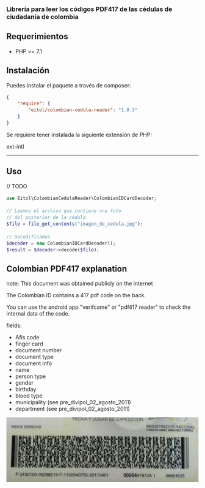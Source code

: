 ### Librería para leer los códigos PDF417 de las cédulas de ciudadanía de colombia 


## Requerimientos

-   PHP >= 7.1


## Instalación
Puedes instalar el paquete a través de composer:

```json
{  
    "require": {
        "eitol/colombian-cedula-reader": "1.0.3"
    }  
}
```

Se requiere tener instalada la siguiente extensión de PHP:

ext-intl

--------------------


## Uso

// TODO
```php
use Eitol\ColombianCedulaReader\ColombianIDCardDecoder;

// Leemos el archivo que contiene una foto 
// del posterior de la cédula
$file = file_get_contents("imagen_de_cedula.jpg");

// Decodificamos
$decoder = new ColombianIDCardDecoder();
$result = $decoder->decode($file);

```

## Colombian PDF417 explanation

note: This document was obtained publicly on the internet 

The Colombian ID contains a 417 pdf code on the back.

You can use the android app "verifcame" or "pdf417 reader" to check the internal data of the code.

fields:

- Afis code
- finger card
- document number
- document type
- document info
- name
- person type
- gender
- birthday
- blood type
- municipality (see pre_divipol_02_agosto_2011)
- department (see pre_divipol_02_agosto_2011)

![tests/test_data/best_quality_1.jpg](tests/testdata/best_quality_1.jpg)


